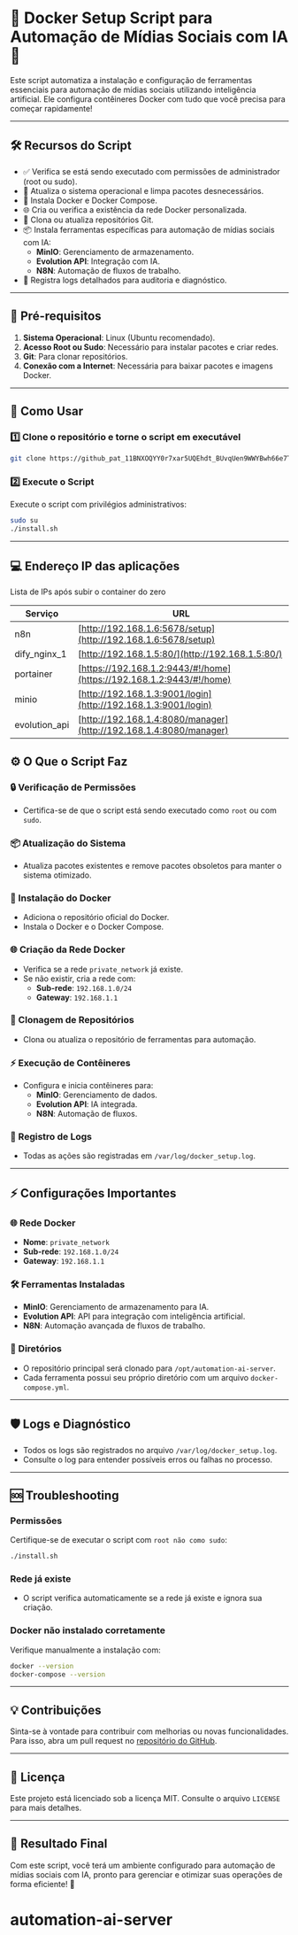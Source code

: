 
# 🚀 Docker Setup Script para Automação de Mídias Sociais com IA 🤖

Este script automatiza a instalação e configuração de ferramentas essenciais para automação de mídias sociais utilizando inteligência artificial. Ele configura contêineres Docker com tudo que você precisa para começar rapidamente!

---

## 🛠️ Recursos do Script

- ✅ Verifica se está sendo executado com permissões de administrador (root ou sudo).
- 🔄 Atualiza o sistema operacional e limpa pacotes desnecessários.
- 🐳 Instala Docker e Docker Compose.
- 🌐 Cria ou verifica a existência da rede Docker personalizada.
- 🛒 Clona ou atualiza repositórios Git.
- 📦 Instala ferramentas específicas para automação de mídias sociais com IA:
  - **MinIO**: Gerenciamento de armazenamento.
  - **Evolution API**: Integração com IA.
  - **N8N**: Automação de fluxos de trabalho.
- 📝 Registra logs detalhados para auditoria e diagnóstico.

---

## 🔑 Pré-requisitos

1. **Sistema Operacional**: Linux (Ubuntu recomendado).
2. **Acesso Root ou Sudo**: Necessário para instalar pacotes e criar redes.
3. **Git**: Para clonar repositórios.
4. **Conexão com a Internet**: Necessária para baixar pacotes e imagens Docker.

---

## 🚀 Como Usar

### 1️⃣ Clone o repositório e torne o script em executável
```bash
git clone https://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@github.com/publivita/automation-ai-server.git && cd automation-ai-server && cp install.sh ../ && cd .. && chmod +x install.sh
```

### 2️⃣ Execute o Script
Execute o script com privilégios administrativos:
```bash
sudo su
./install.sh
```

---

##  💻 Endereço IP das aplicações

Lista de IPs após subir o container do zero

| Serviço          | URL                                      |
|------------------|------------------------------------------|
| n8n              | [http://192.168.1.6:5678/setup](http://192.168.1.6:5678/setup) |
| dify_nginx_1     | [http://192.168.1.5:80/](http://192.168.1.5:80/)                 |
| portainer        | [https://192.168.1.2:9443/#!/home](https://192.168.1.2:9443/#!/home) |
| minio            | [http://192.168.1.3:9001/login](http://192.168.1.3:9001/login) |
| evolution_api    | [http://192.168.1.4:8080/manager](http://192.168.1.4:8080/manager) |

## ⚙️ O Que o Script Faz

### 🔒 Verificação de Permissões
- Certifica-se de que o script está sendo executado como `root` ou com `sudo`.

### 📦 Atualização do Sistema
- Atualiza pacotes existentes e remove pacotes obsoletos para manter o sistema otimizado.

### 🐳 Instalação do Docker
- Adiciona o repositório oficial do Docker.
- Instala o Docker e o Docker Compose.

### 🌐 Criação da Rede Docker
- Verifica se a rede `private_network` já existe.
- Se não existir, cria a rede com:
  - **Sub-rede**: `192.168.1.0/24`
  - **Gateway**: `192.168.1.1`

### 📂 Clonagem de Repositórios
- Clona ou atualiza o repositório de ferramentas para automação.

### ⚡ Execução de Contêineres
- Configura e inicia contêineres para:
  - **MinIO**: Gerenciamento de dados.
  - **Evolution API**: IA integrada.
  - **N8N**: Automação de fluxos.

### 📝 Registro de Logs
- Todas as ações são registradas em `/var/log/docker_setup.log`.

---

## ⚡ Configurações Importantes

### 🌐 Rede Docker
- **Nome**: `private_network`
- **Sub-rede**: `192.168.1.0/24`
- **Gateway**: `192.168.1.1`

### 🛠️ Ferramentas Instaladas
- **MinIO**: Gerenciamento de armazenamento para IA.
- **Evolution API**: API para integração com inteligência artificial.
- **N8N**: Automação avançada de fluxos de trabalho.

### 📂 Diretórios
- O repositório principal será clonado para `/opt/automation-ai-server`.
- Cada ferramenta possui seu próprio diretório com um arquivo `docker-compose.yml`.

---

## 🛡️ Logs e Diagnóstico
- Todos os logs são registrados no arquivo `/var/log/docker_setup.log`.
- Consulte o log para entender possíveis erros ou falhas no processo.

---

## 🆘 Troubleshooting

### Permissões
Certifique-se de executar o script com `root não como sudo`:
```bash
./install.sh
```

### Rede já existe
- O script verifica automaticamente se a rede já existe e ignora sua criação.

### Docker não instalado corretamente
Verifique manualmente a instalação com:
```bash
docker --version
docker-compose --version
```

---

## 💡 Contribuições
Sinta-se à vontade para contribuir com melhorias ou novas funcionalidades. Para isso, abra um pull request no [repositório do GitHub](https://github.com/publivita/automation-ai-server).

---

## 📝 Licença
Este projeto está licenciado sob a licença MIT. Consulte o arquivo `LICENSE` para mais detalhes.

---

## 🌟 Resultado Final
Com este script, você terá um ambiente configurado para automação de mídias sociais com IA, pronto para gerenciar e otimizar suas operações de forma eficiente! 🚀

# automation-ai-server
